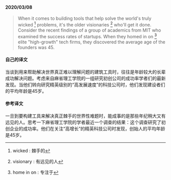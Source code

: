 #### 2020/03/08

> When it comes to building tools that help solve the world's truly wicked [^1] problems, it's the older visionaries [^2] who'll get it done. Consider the recent findings of a group of academics from MIT who examined the success rates of startups. When they homed in on [^3] elite "high-growth" tech firms, they discovered the average age of the founders was 45.



#### 自己的译文

当谈到用来帮助解决世界真正难以理解问题的建筑工具时，往往是年龄较大的长辈成功解决问题。考虑来自麻省理工学院的一组研究初创公司的成功率学者们的最新发现。当他们转向研究精英级别的“高发展速度”的科技公司时，他们发现建设者们的平均年龄是45岁。



#### 参考译文

一旦到要构建工具来解决真正棘手的世界性难题时，能成事的是那些年纪稍大又有远见的人。思考一下麻省理工学院的学者最近一个调查的结果：这个调查研究了初创企业的成功率。他们在关注“高增长”的精英科技公司时发现，创始人的平均年龄是45岁。



[^1]: wicked : 棘手的
[^2]: visionary : 有远见的人
[^3]: home in on : 专注于